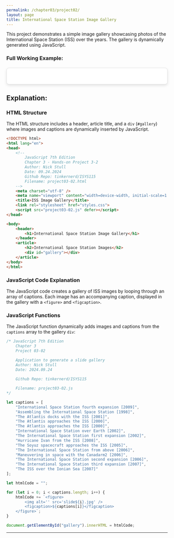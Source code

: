 ```yaml
---
permalink: /chapter03/project02/
layout: page
title: International Space Station Image Gallery
---
```


This project demonstrates a simple image gallery showcasing photos of the International Space Station (ISS) over the years. The gallery is dynamically generated using JavaScript.
### Full Working Example:

<div class="gallery-example">
        <div id="gallery"></div>
    <script>
        let captions = [
    "International Space Station fourth expansion [2009]",
    "Assembling the International Space Station [1998]",
    "The Atlantis docks with the ISS [2001]",
    "The Atlantis approaches the ISS [2000]",
    "The Atlantis approaches the ISS [2000]",
    "International Space Station over Earth [2002]",
    "The International Space Station first expansion [2002]",
    "Hurricane Ivan from the ISS [2008]",
    "The Soyuz spacecraft approaches the ISS [2005]",
    "The International Space Station from above [2006]",
    "Maneuvering in space with the Canadarm2 [2006]",
    "The International Space Station second expansion [2006]",
    "The International Space Station third expansion [2007]",
    "The ISS over the Ionian Sea [2007]"
];
let htmlCode = "";
for (let i = 0; i < captions.length; i++) {
    htmlCode += `<figure>
        <img alt='' src='/assets/images/project03-02/slide${i}.jpg' />
        <figcaption>${captions[i]}</figcaption>
    </figure>`;
}
document.getElementById("gallery").innerHTML = htmlCode;
    </script>
    <style>
        /* Gallery Example Styles */
        .gallery-example {
            max-width: 800px;
            padding: 20px;
            margin: 20px auto;
            background-color: #fff;
            border: 1px solid #ddd;
            border-radius: 8px;
            box-shadow: 0 4px 8px rgba(0, 0, 0, 0.1);
        }
        .gallery-example h2 {
            font-size: 1.5em;
            font-weight: 400;
            margin-bottom: 15px;
            color: #333;
        }
        #gallery {
            display: flex;
            flex-wrap: wrap;
            gap: 10px;
            justify-content: center;
            margin-top: 10px;
        }
        #gallery figure {
            width: 150px;
            text-align: center;
        }
        #gallery img {
            width: 100%;
            height: auto;
            border-radius: 8px;
            box-shadow: 0 4px 8px rgba(0, 0, 0, 0.2);
        }
        #gallery figcaption {
            margin-top: 0.5rem;
            font-size: 0.85em;
            color: #333;
        }
    </style>
</div>

## Explanation:

### HTML Structure

The HTML structure includes a header, article title, and a `div` (`#gallery`) where images and captions are dynamically inserted by JavaScript.

```html
<!DOCTYPE html>
<html lang="en">
<head>
    <!--
        JavaScript 7th Edition
        Chapter 3 - Hands-on Project 3-2
        Author: Nick Stull
        Date: 09.24.2024
        Github Repo: tinkernerd/ISYS115
        Filename: project03-02.html
    -->
    <meta charset="utf-8" />
    <meta name="viewport" content="width=device-width, initial-scale=1.0">
    <title>ISS Image Gallery</title>
    <link rel="stylesheet" href="styles.css">
    <script src="project03-02.js" defer></script>
</head>

<body>
    <header>
        <h1>International Space Station Image Gallery</h1>
    </header>
    <article>
        <h2>International Space Station Images</h2>
        <div id="gallery"></div>
    </article>
</body>
</html>
```

### JavaScript Code Explanation

The JavaScript code creates a gallery of ISS images by looping through an array of captions. Each image has an accompanying caption, displayed in the gallery with a `<figure>` and `<figcaption>`.

### JavaScript Functions

The JavaScript function dynamically adds images and captions from the `captions` array to the gallery `div`:

```javascript
/* JavaScript 7th Edition
    Chapter 3
    Project 03-02

    Application to generate a slide gallery
    Author: Nick Stull
    Date: 2024.09.24
    
    Github Repo: tinkernerd/ISYS115

    Filename: project03-02.js
*/

let captions = [
    "International Space Station fourth expansion [2009]",
    "Assembling the International Space Station [1998]",
    "The Atlantis docks with the ISS [2001]",
    "The Atlantis approaches the ISS [2000]",
    "The Atlantis approaches the ISS [2000]",
    "International Space Station over Earth [2002]",
    "The International Space Station first expansion [2002]",
    "Hurricane Ivan from the ISS [2008]",
    "The Soyuz spacecraft approaches the ISS [2005]",
    "The International Space Station from above [2006]",
    "Maneuvering in space with the Canadarm2 [2006]",
    "The International Space Station second expansion [2006]",
    "The International Space Station third expansion [2007]",
    "The ISS over the Ionian Sea [2007]"
];

let htmlCode = "";

for (let i = 0; i < captions.length; i++) {
    htmlCode += `<figure>
        <img alt='' src='slide${i}.jpg' />
        <figcaption>${captions[i]}</figcaption>
    </figure>`;
}

document.getElementById("gallery").innerHTML = htmlCode;
```
---